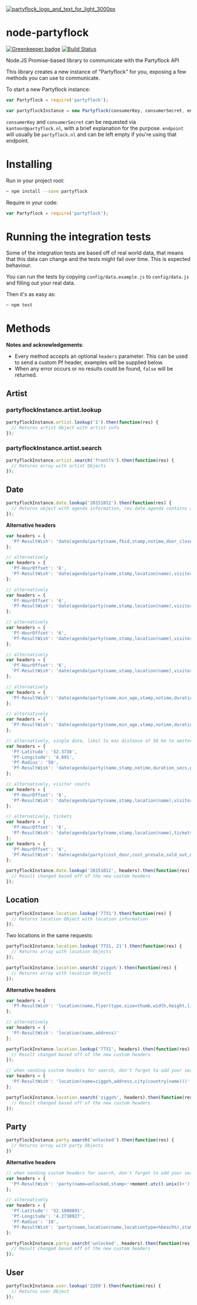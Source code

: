 [![partyflock_logo_and_text_for_light_3000px](https://cloud.githubusercontent.com/assets/777823/10575029/0ab3e2fc-765a-11e5-9791-2668eef0b3e8.png)](https://partyflock.nl/)

#  node-partyflock

[![Greenkeeper badge](https://badges.greenkeeper.io/DeviaVir/node-partyflock.svg)](https://greenkeeper.io/)
[![Build Status](https://travis-ci.org/DeviaVir/node-partyflock.svg?branch=master)](https://travis-ci.org/DeviaVir/node-partyflock)

Node.JS Promise-based library to communicate with the Partyflock API

This library creates a new instance of "Partyflock" for you, exposing a few methods you can use to communicate.

To start a new Partyflock instance:

```js
var Partyflock = require('partyflock');

var partyflockInstance = new Partyflock(consumerKey, consumerSecret, endpoint /* optional */, debug /* optional */)
```

`consumerKey` and `consumerSecret` can be requested via `kantoor@partyflock.nl`, with a brief explanation for the purpose. `endpoint` will usually be `partyflock.nl` and can be left empty if you're using that endpoint.

# Installing

Run in your project root:
```sh
~ npm install --save partyflock
```

Require in your code:
```js
var Partyflock = require('partyflock');
```

# Running the integration tests

Some of the integration tests are based off of real world data, that means that this data can change and the tests might fail over time. This is expected behaviour.

You can run the tests by copying `config/data.example.js` to `config/data.js` and filling out your real data.

Then it's as easy as:

```sh
~ npm test
```

# Methods

**Notes and acknowledgements**:
- Every method accepts an optional `headers` parameter. This can be used to send a custom Pf header, examples will be supplied below.
- When any error occurs or no results could be found, `false` will be returned.

## Artist

### partyflockInstance.artist.lookup

```js
partyflockInstance.artist.lookup('1').then(function(res) {
  // Returns artist Object with artist info
});
```

### partyflockInstance.artist.search

```js
partyflockInstance.artist.search('frontl%').then(function(res) {
  // Returns array with artist Objects
});
```


## Date

```js
partyflockInstance.date.lookup('20151012').then(function(res) {
  // Returns object with agenda information, res.date.agenda contains array of parties
});
```

**Alternative headers**

```js
var headers = {
  'Pf-ResultWish': 'date(agenda(party(name,fbid,stamp,notime,door_close_hour,door_close_mins,duration_secs,genre(name),flyer(type,size=thumb,width,height,link),location(name,address,zipcode,latitude,longitude,city(name,country(name))),organization(name),area(incomplete,lineup(time_start,time_end,artist(name))))))'
};

// alternatively
var headers = {
  'Pf-HourOffset': '6',
  'Pf-ResultWish': 'date(agenda(party(name,stamp,location(name),visitors(certain(user(id))))))'
};

// alternatively
var headers = {
  'Pf-HourOffset': '6',
  'Pf-ResultWish': 'date(agenda(party(name,stamp,location(name),visitors(user(id)))))'
};

// alternatively
var headers = {
  'Pf-HourOffset': '6',
  'Pf-ResultWish': 'date(agenda(party(name,stamp,location(name),visitors(maybe(user(id))))))'
};

// alternatively
var headers = {
  'Pf-HourOffset': '6',
  'Pf-ResultWish': 'date(agenda(party(name,stamp,location(name),visitors(maybe(user(id)),certain(user(id))))))'
};

// alternatively
var headers = {
  'Pf-ResultWish': 'date(agenda(party(name,min_age,stamp,notime,duration_secs,price(what,price,currency,membership,membership_name,available,sold_out,vip,type,access,time_hour,time_mins,consumptions,passepartout,group_amount),genre(name),flyer(type,size=thumb,width,height,link),location(name,address,zipcode,latitude,longitude,city(name,country(name))),organization(name),area(lineup(time_start,time_end,artist(name))))))'
};

// alternatively
var headers = {
  'Pf-ResultWish': 'date(agenda(party(name,min_age,stamp,notime,duration_secs,price(what,price,currency,membership,membership_name,available,sold_out,vip,type,access,time_hour,time_mins,consumptions,passepartout,group_amount),genre(name),flyer(type,size=thumb,width,height,link),location(name,address,zipcode,latitude,longitude,city(name,country(name))),organization(name),area(lineup(time_start,time_end,artist(name))))))'
};

// alternatively, single date, limit to max distance of 50 km to amsterdam
var headers = {
  'Pf-Latitude': '52.3738',
  'Pf-Longitude': '4.891',
  'Pf-Radius': '50',
  'Pf-ResultWish': 'date(agenda(party(name,stamp,notime,duration_secs,genre(name),flyer(type,size=thumb,width,height,link),location(name,address,zipcode,latitude,longitude,city(name,country(name))),organization(name),area(lineup(time_start,time_end,artist(name))))))'
};

// alternatively, visitor counts
var headers = {
  'Pf-HourOffset': '6',
  'Pf-ResultWish': 'date(agenda(party(name,stamp,location(name),visitorcounts(maybe,certain))))'
};

// alternatively, tickets
var headers = {
  'Pf-HourOffset': '6',
  'Pf-ResultWish': 'date(agenda(party(name,stamp,location(name),tickets(type,domain,data))))'
};
var headers = {
  'Pf-HourOffset': '6',
  'Pf-ResultWish': 'date(agenda(party(cost_door,cost_presale,sold_out,name,stamp,duration_secs,genre(name),area(lineup(time_start,time_end,artist(name),type)),min_age,site,visitorcounts(certain),tickets(type,domain,data),cancelled,flyer(id,size=thumb,link),location(name,address,zipcode,latitude,longitude,site,email,phone,city(name,country(id=1))))))'
};

partyflockInstance.date.lookup('20151012', headers).then(function(res) {
  // Result changed based off of the new custom headers
});
```

## Location

```js
partyflockInstance.location.lookup('7731').then(function(res) {
  // Returns location Object with location information
});
```

Two locations in the same requests:
```js
partyflockInstance.location.lookup('7731, 21').then(function(res) {
  // Returns array with location Objects
});
```

```js
partyflockInstance.location.search('ziggo%').then(function(res) {
  // Returns array with location Objects
});
```

**Alternative headers**

```js
var headers = {
  'Pf-ResultWish': 'location(name,flyer(type,size=thumb,width,height,link),address,zipcode,latitude,longitude,city(name,country(name)),agenda(party(name,stamp,notime,duration_secs,genre(name),flyer(type,size=thumb,width,height,link),organization(name),area(lineup(time_start,time_end,artist(name))))))'
};

// alternatively
var headers = {
  'Pf-ResultWish': 'location(name,address)'
};

partyflockInstance.location.lookup('7731', headers).then(function(res) {
  // Result changed based off of the new custom headers
});

// when sending custom headers for search, don't forget to add your search parameter (ziggo%)
var headers = {
  'Pf-ResultWish': 'location(name=ziggo%,address,city(country(name)))'
};

partyflockInstance.location.search('ziggo%', headers).then(function(res) {
  // Result changed based off of the new custom headers
});
```

## Party

```js
partyflockInstance.party.search('unlocked').then(function(res) {
  // Returns array with party Objects 
})
```

**Alternative headers**

```js
// when sending custom headers for search, don't forget to add your search parameter (unlocked)
var headers = {
  'Pf-ResultWish': 'party(name=unlocked,stamp<'+moment.utc().unix()+')'
};

// alternatively
var headers = {
  'Pf-Latitude': '52.1080891',
  'Pf-Longitude': '4.2730927',
  'Pf-Radius': '10',
  'Pf-ResultWish': 'party(name,location(name,locationtype=%beach%),stamp>'+moment.utc().unix()+',duration_secs,lineup(artist(name)))'
};

partyflockInstance.party.search('unlocked', headers).then(function(res) {
  // Result changed based off of the new custom headers
});
```

## User

```js
partyflockInstance.user.lookup('2269').then(function(res) {
  // Returns user Object
});
```
